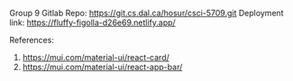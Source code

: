 Group 9 Gitlab Repo: https://git.cs.dal.ca/hosur/csci-5709.git
Deployment link:  https://fluffy-figolla-d26e69.netlify.app/

References:

1. https://mui.com/material-ui/react-card/
2. https://mui.com/material-ui/react-app-bar/
